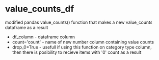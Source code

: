 # value_counts_df
modified pandas value_counts() function that makes a new value_counts dataframe as a result

* df_column - dataframe column 
* count='count' - name of new number column containing value counts
* drop_0=True - usefull if using this function on category type column, then there is posibility to recieve items with '0' count as a result
